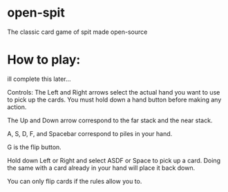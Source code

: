 # open-spit
The classic card game of spit made open-source

# How to play:

ill complete this later...

Controls:
  The Left and Right arrows select the actual hand you want to use to pick up the cards. You must hold down a hand button before making any action.

  The Up and Down arrow correspond to the far stack and the near stack.

  A, S, D, F, and Spacebar correspond to piles in your hand.

  G is the flip button.

  Hold down Left or Right and select ASDF or Space to pick up a card. Doing the same with a card already in your hand will place it back down.

  You can only flip cards if the rules allow you to.
